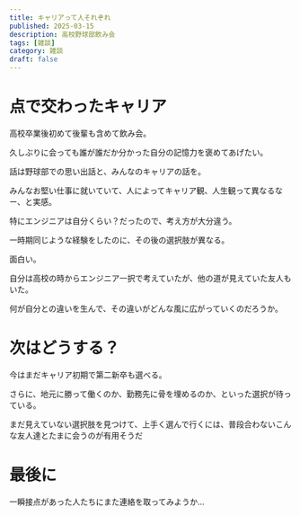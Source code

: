 ```yaml
---
title: キャリアって人それぞれ
published: 2025-03-15
description: 高校野球部飲み会
tags: [雑談]
category: 雑談
draft: false
---
```

# 点で交わったキャリア

高校卒業後初めて後輩も含めて飲み会。

久しぶりに会っても誰が誰だか分かった自分の記憶力を褒めてあげたい。

話は野球部での思い出話と、みんなのキャリアの話を。

みんなお堅い仕事に就いていて、人によってキャリア観、人生観って異なるなー、と実感。

特にエンジニアは自分くらい？だったので、考え方が大分違う。

一時期同じような経験をしたのに、その後の選択肢が異なる。

面白い。

自分は高校の時からエンジニア一択で考えていたが、他の道が見えていた友人もいた。

何が自分との違いを生んで、その違いがどんな風に広がっていくのだろうか。


# 次はどうする？

今はまだキャリア初期で第二新卒も選べる。

さらに、地元に勝って働くのか、勤務先に骨を埋めるのか、といった選択が待っている。

まだ見えていない選択肢を見つけて、上手く選んで行くには、普段合わないこんな友人達とたまに会うのが有用そうだ

# 最後に

一瞬接点があった人たちにまた連絡を取ってみようか...